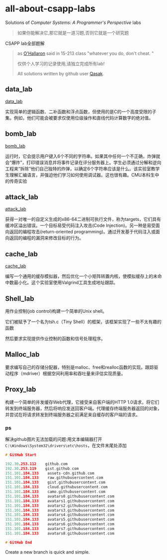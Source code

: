 # all-about-csapp-labs
Solutions of *Computer Systems: A Programmer's Perspective* labs

> 如果你能解决它,那它就是一道习题,否则它就是一个研究题

CSAPP lab全部题解

> as [O'Hallaron](https://www.cs.cmu.edu/~droh/) said in 15-213 class "whatever you do, don't cheat. " 
>
> 仅供个人学习的记录使用,请独立完成所有lab!
>
> All solutions written by github user [Qasak](https://qasak.github.io/).    

## data_lab

[data_lab](https://github.com/Qasak/all-about-csapp-labs/blob/master/datalab/README.md)

实现简单的逻辑函数、二补函数和浮点函数，但使用的是C的一个高度受限的子集。例如，他们可能会被要求仅使用位级操作和直线代码计算数字的绝对值。

## bomb_lab

[bomb_lab](https://github.com/Qasak/all-about-csapp-labs/blob/master/bomblab/README.md)

运行时，它会提示用户键入6个不同的字符串。如果其中任何一个不正确，炸弹就会“爆炸”，打印错误消息并将事件记录在评分服务器上。学生必须通过分解和逆向工程来“拆除”他们自己独特的炸弹，以确定6个字符串应该是什么。该实验室教学生理解汇编语言，并强迫他们学习如何使用调试器。这也很有趣。CMU本科生中的传奇实验

## attack_lab

[attack_lab](https://github.com/Qasak/all-about-csapp-labs/blob/master/attacklab/README.md)

获得一对唯一的自定义生成的x86-64二进制可执行文件，称为targets，它们具有缓冲区溢出错误。一个目标易受代码注入攻击(Code Injection)。另一种是易受面向返回的编程攻击(return-oriented programming)。通过开发基于代码注入或面向返回的编程的漏洞来修改目标的行为。

## cache_lab

[cache_lab](https://github.com/Qasak/all-about-csapp-labs/blob/master/cachelab/README.md)

编写一个通用的缓存模拟器，然后优化一个小矩阵转置内核，使模拟缓存上的未命中数最小化。这个实验室使用Valgrind工具生成地址跟踪。

## Shell_lab

用作业控制(job control)构建一个简单的Unix shell。

它们被赋予了一个名为tsh.c（Tiny Shell）的框架，该框架实现了一些不太有趣的函数

然后要求实现提供作业控制的函数和信号处理程序。

## Malloc_lab

要求编写自己的存储分配器，特别是malloc、free和realloc函数的实现。跟踪驱动程序（mdriver）根据空间利用率和吞吐量来评估实现质量。

## Proxy_lab

构建一个简单的并发缓存Web代理，它接受来自客户端的HTTP 1.0请求，将它们转发到终端服务器，然后将响应发送回客户端。代理缓存终端服务器返回的对象，并尝试在将请求转发到终端服务器之前满足来自缓存的客户端的请求。

### ps

解决github图片无法加载的问题:用文本编辑器打开`C:\Windows\System32\drivers\etc\hosts`，在文件末尾处添加

```c
# GitHub Start

192.30.253.112    github.com 
192.30.253.119    gist.github.com
151.101.184.133    assets-cdn.github.com
151.101.184.133    raw.githubusercontent.com
151.101.184.133    gist.githubusercontent.com
151.101.184.133    cloud.githubusercontent.com
151.101.184.133    camo.githubusercontent.com
151.101.184.133    avatars0.githubusercontent.com
151.101.184.133    avatars1.githubusercontent.com
151.101.184.133    avatars2.githubusercontent.com
151.101.184.133    avatars3.githubusercontent.com
151.101.184.133    avatars4.githubusercontent.com
151.101.184.133    avatars5.githubusercontent.com
151.101.184.133    avatars6.githubusercontent.com
151.101.184.133    avatars7.githubusercontent.com
151.101.184.133    avatars8.githubusercontent.com

# GitHub End
```

Create a new branch is quick and simple.

